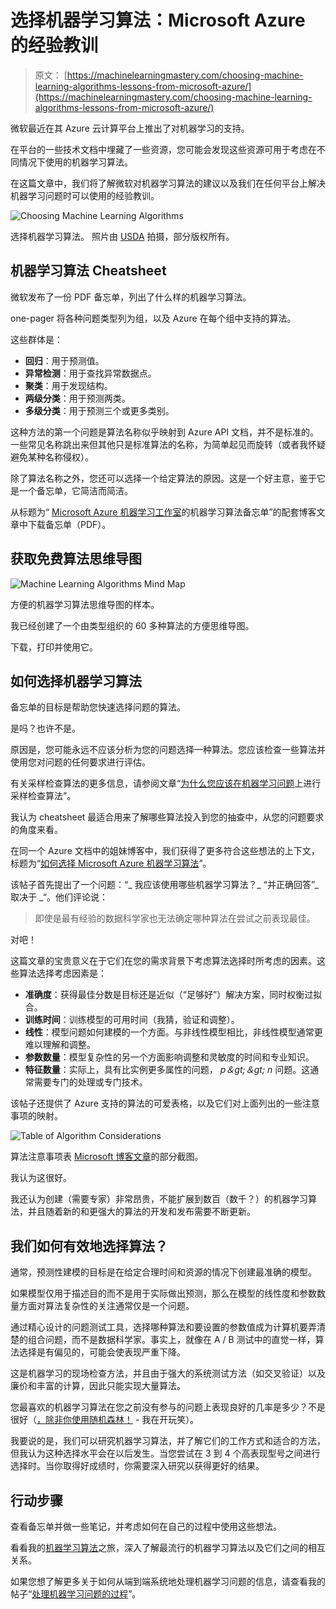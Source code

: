 # 选择机器学习算法：Microsoft Azure 的经验教训

> 原文： [https://machinelearningmastery.com/choosing-machine-learning-algorithms-lessons-from-microsoft-azure/](https://machinelearningmastery.com/choosing-machine-learning-algorithms-lessons-from-microsoft-azure/)

微软最近在其 Azure 云计算平台上推出了对机器学习的支持。

在平台的一些技术文档中埋藏了一些资源，您可能会发现这些资源可用于考虑在不同情况下使用的机器学习算法。

在这篇文章中，我们将了解微软对机器学习算法的建议以及我们在任何平台上解决机器学习问题时可以使用的经验教训。

![Choosing Machine Learning Algorithms](img/0f70e0a9d081f8f231777e0d9bd70dd3.jpg)

选择机器学习算法。
照片由 [USDA](https://www.flickr.com/photos/usdagov/14195226791) 拍摄，部分版权所有。

## 机器学习算法 Cheatsheet

微软发布了一份 PDF 备忘单，列出了什么样的机器学习算法。

one-pager 将各种问题类型列为组，以及 Azure 在每个组中支持的算法。

这些群体是：

*   **回归**：用于预测值。
*   **异常检测**：用于查找异常数据点。
*   **聚类**：用于发现结构。
*   **两级分类**：用于预测两类。
*   **多级分类**：用于预测三个或更多类别。

这种方法的第一个问题是算法名称似乎映射到 Azure API 文档，并不是标准的。一些常见名称跳出来但其他只是标准算法的名称，为简单起见而旋转（或者我怀疑避免某种名称侵权）。

除了算法名称之外，您还可以选择一个给定算法的原因。这是一个好主意，鉴于它是一个备忘单，它简洁而简洁。

从标题为“ [Microsoft Azure 机器学习工作室](http://aka.ms/MLCheatSheet)的机器学习算法备忘单”的配套博客文章中下载备忘单（PDF）。

## 获取免费算法思维导图

![Machine Learning Algorithms Mind Map](img/2ce1275c2a1cac30a9f4eea6edd42d61.jpg)

方便的机器学习算法思维导图的样本。

我已经创建了一个由类型组织的 60 多种算法的方便思维导图。

下载，打印并使用它。

## 如何选择机器学习算法

备忘单的目标是帮助您快速选择问题的算法。

是吗？也许不是。

原因是，您可能永远不应该分析为您的问题选择一种算法。您应该检查一些算法并使用您对问题的任何要求进行评估。

有关采样检查算法的更多信息，请参阅文章“[为什么您应该在机器学习问题](http://machinelearningmastery.com/why-you-should-be-spot-checking-algorithms-on-your-machine-learning-problems/)上进行采样检查算法”。

我认为 cheatsheet 最适合用来了解哪些算法投入到您的抽查中，从您的问题要求的角度来看。

在同一个 Azure 文档中的姐妹博客中，我们获得了更多符合这些想法的上下文，标题为“[如何选择 Microsoft Azure 机器学习算法](https://azure.microsoft.com/en-us/documentation/articles/machine-learning-algorithm-choice/)”。

该帖子首先提出了一个问题：“_ 我应该使用哪些机器学习算法？_ “并正确回答”_ 取决于 _“。他们评论说：

> 即使是最有经验的数据科学家也无法确定哪种算法在尝试之前表现最佳。

对吧！

这篇文章的宝贵意义在于它们在您的需求背景下考虑算法选择时所考虑的因素。这些算法选择考虑因素是：

*   **准确度**：获得最佳分数是目标还是近似（“足够好”）解决方案，同时权衡过拟合。
*   **训练时间**：训练模型的可用时间（我猜，验证和调整）。
*   **线性**：模型问题如何建模的一个方面。与非线性模型相比，非线性模型通常更难以理解和调整。
*   **参数数量**：模型复杂性的另一个方面影响调整和灵敏度的时间和专业知识。
*   **特征数量**：实际上，具有比实例更多属性的问题， _p＆gt;＆gt; n_ 问题。这通常需要专门的处理或专门技术。

该帖子还提供了 Azure 支持的算法的可爱表格，以及它们对上面列出的一些注意事项的映射。

![Table of Algorithm Considerations](img/0eb8a221186d12c93587d8eb384049a0.jpg)

算法注意事项表
[Microsoft 博客文章](https://azure.microsoft.com/en-us/documentation/articles/machine-learning-algorithm-choice/)的部分截图。

我认为这很好。

我还认为创建（需要专家）非常昂贵，不能扩展到数百（数千？）的机器学习算法，并且随着新的和更强大的算法的开发和发布需要不断更新。

## 我们如何有效地选择算法？

通常，预测性建模的目标是在给定合理时间和资源的情况下创建最准确的模型。

如果模型仅用于描述目的而不是用于实际做出预测，那么在模型的线性度和参数数量方面对算法复杂性的关注通常仅是一个问题。

通过精心设计的问题测试工具，选择哪种算法和要设置的参数值成为计算机要弄清楚的组合问题，而不是数据科学家。事实上，就像在 A / B 测试中的直觉一样，算法选择是有偏见的，可能会使表现严重下降。

这是机器学习的现场检查方法，并且由于强大的系统测试方法（如交叉验证）以及廉价和丰富的计算，因此只能实现大量算法。

您最喜欢的机器学习算法在您之前没有参与的问题上表现良好的几率是多少？不是很好（[，除非你使用随机森林！](http://machinelearningmastery.com/use-random-forest-testing-179-classifiers-121-datasets/) - 我在开玩笑）。

我要说的是，我们可以研究机器学习算法，并了解它们的工作方式和适合的方法，但我认为这种选择水平会在以后发生。当您尝试在 3 到 4 个高表现型号之间进行选择时。当你取得好成绩时，你需要深入研究以获得更好的结果。

## 行动步骤

查看备忘单并做一些笔记，并考虑如何在自己的过程中使用这些想法。

看看我的[机器学习算法](http://machinelearningmastery.com/a-tour-of-machine-learning-algorithms/)之旅，深入了解最流行的机器学习算法以及它们之间的相互关系。

如果您想了解更多关于如何从端到端系统地处理机器学习问题的信息，请查看我的帖子“[处理机器学习问题的过程](http://machinelearningmastery.com/process-for-working-through-machine-learning-problems/)”。